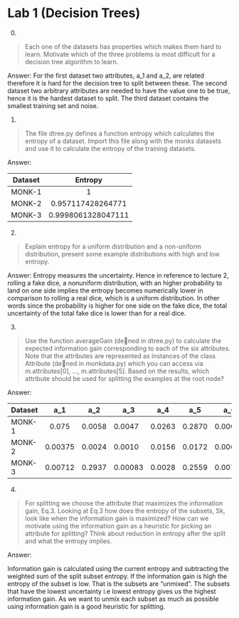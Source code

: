 # Lab 1 (Decision Trees)
0. 
> Each one of the datasets has properties which makes
them hard to learn. Motivate which of the three problems is most
difficult for a decision tree algorithm to learn.

Answer: For the first dataset two attributes, a_1 and a_2, are related therefore it is hard for the decision tree to split between these. The second dataset two arbitrary attributes are needed to have the value one to be true, hence it is the hardest dataset to split. The third dataset contains the smallest training set and noise.

1.
> The file dtree.py defines a function entropy which
calculates the entropy of a dataset. Import this file along with the monks datasets and use it to calculate the entropy of the training
datasets.

Answer: 

| Dataset        | Entropy           |
| ------------- |:-------------:| 
| MONK-1    | 1  | 
| MONK-2      | 0.957117428264771   |  
| MONK-3 |    0.9998061328047111  | 

2.
> Explain entropy for a uniform distribution and a non-uniform distribution, present some example distributions with
high and low entropy.

Answer: Entropy measures the uncertainty. Hence in reference to lecture 2, rolling a fake dice, a nonuniform distribution, with an higher probability to land on one side implies the entropy becomes numerically lower in comparison to rolling a real dice, which is a uniform distribution. In other words since the probability is higher for one side on the fake dice, the total uncertainty of the total fake dice is lower than for a real dice.

3.
>Use the function averageGain (dened in dtree.py) to calculate the expected information gain corresponding to each of the six attributes.  Note that the attributes are represented as instances of the class Attribute (dened in monkdata.py) which you can access via m.attributes[0], ..., m.attributes[5]. Based on the results, which attribute should be used for splitting the examples at the root node?

Answer: 

| Dataset | a_1     | a_2    | a_3     | a_4    | a_5    | a_6     |
|---------|:---------:|--------|---------|--------|--------|---------|
| MONK-1  | 0.075   | 0.0058 | 0.0047  | 0.0263 | 0.2870 | 0.00075 |
| MONK-2  | 0.00375 | 0.0024 | 0.0010  | 0.0156 | 0.0172 | 0.0062  |
| MONK-3  | 0.00712 | 0.2937 | 0.00083 | 0.0028 | 0.2559 | 0.0070  |


4.
>For splitting we choose the attribute that maximizes
the information gain, Eq.3. Looking at Eq.3 how does the entropy of
the subsets, Sk, look like when the information gain is maximized?
How can we motivate using the information gain as a heuristic for
picking an attribute for splitting? Think about reduction in entropy
after the split and what the entropy implies.

Answer:

Information gain is calculated using the current entropy and subtracting the weighted sum of the split subset entropy.  If the information gain is high the entropy of the subset is low. That is the subsets are “unmixed”. The subsets that have the lowest uncertainty i.e lowest entropy gives us the highest information gain. As we want to unmix each subset as much as possible using information gain is a good heuristic for splitting.
			
